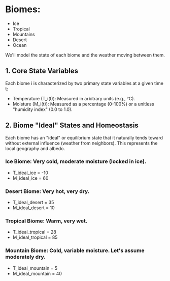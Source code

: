 # Biomes:

* Ice 
* Tropical
* Mountains
* Desert
* Ocean

We'll model the state of each biome and the weather moving between them.

## 1. Core State Variables

Each biome i is characterized by two primary state variables at a given time t:

* Temperature (T_i(t)): Measured in arbitrary units (e.g., °C).
* Moisture (M_i(t)): Measured as a percentage (0-100%) or a unitless "humidity index" (0.0 to 1.0).

## 2. Biome "Ideal" States and Homeostasis

Each biome has an "ideal" or equilibrium state that it naturally tends toward without external influence (weather from neighbors). This represents the local geography and albedo.

### Ice Biome: Very cold, moderate moisture (locked in ice).
  * T_ideal_ice = -10
  * M_ideal_ice = 60
  
### Desert Biome: Very hot, very dry.
  * T_ideal_desert = 35
  * M_ideal_desert = 10
  
### Tropical Biome: Warm, very wet.
  * T_ideal_tropical = 28
  * M_ideal_tropical = 85
  
### Mountain Biome: Cold, variable moisture. Let's assume moderately dry.
  * T_ideal_mountain = 5
  * M_ideal_mountain = 40
